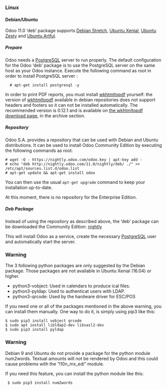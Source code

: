 
### Linux

#### Debian/Ubuntu

Odoo 11.0 ‘deb’ package  supports [Debian Stretch](https://www.debian.org/releases/stretch/), [Ubuntu Xenial](http://releases.ubuntu.com/16.04/), [Ubuntu Zesty](http://releases.ubuntu.com/17.04/) and [Ubuntu Artful](http://releases.ubuntu.com/17.10/).

##### Prepare

Odoo needs a [PostgreSQL](http://www.postgresql.org) server to run properly. The default configuration for the Odoo ‘deb’ package is to use the PostgreSQL server on the same host as your Odoo instance. Execute the following command as root in order to install PostgreSQL server :

      # apt-get install postgresql -y
In order to print PDF reports, you must install [wkhtmltopdf](http://wkhtmltopdf.org) yourself: the version of [wkhtmltopdf](http://wkhtmltopdf.org) available in debian repositories does not support headers and footers so it can not be installed automatically. The recommended version is 0.12.1 and is available on [the wkhtmltopdf download page](https://github.com/wkhtmltopdf/wkhtmltopdf/releases/tag/0.12.5), in the archive section.
##### Repository

Odoo S.A. provides a repository that can be used with Debian and Ubuntu distributions. It can be used to install Odoo Community Edition by executing the following commands as root:

    # wget -O - https://nightly.odoo.com/odoo.key | apt-key add -
    # echo "deb http://nightly.odoo.com/11.0/nightly/deb/ ./" >> /etc/apt/sources.list.d/odoo.list
    # apt-get update && apt-get install odoo

You can then use the usual `apt-get upgrade` command to keep your installation up-to-date.

At this moment, there is no repository for the Enterprise Edition.

##### Deb Package

Instead of using the repository as described above, the ‘deb’ package can be downloaded the  Community Edition: [nightly](https://nightly.odoo.com/11.0/nightly/)

This will install Odoo as a service, create the necessary [PostgreSQL](http://www.postgresql.org) user and automatically start the server.

### Warning

The 3 following python packages are only suggested by the Debian package. Those packages are not available in Ubuntu Xenial (16.04) or higher.

-   python3-vobject: Used in calendars to produce ical files.
-   python3-pyldap: Used to authenticat users with LDAP.
-   python3-qrcode: Used by the hardware driver for ESC/POS

If you need one or all of the packages mentioned in the above warning, you can install them manually. One way to do it, is simply using pip3 like this:


    $ sudo pip3 install vobject qrcode
    $ sudo apt install libldap2-dev libsasl2-dev
    $ sudo pip3 install pyldap

### Warning

Debian 9 and Ubuntu do not provide a package for the python module num2words. Textual amounts will not be rendered by Odoo and this could cause problems with the “l10n_mx_edi” module.

If you need this feature, you can install the python module like this:

     $ sudo pip3 install num2words


